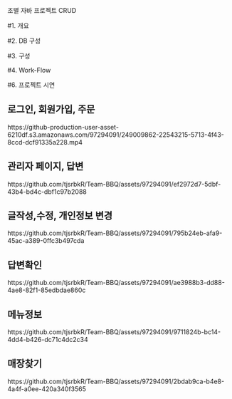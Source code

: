 조별 자바 프로젝트 CRUD

#1. 개요

#2. DB 구성

#3. 구성

#4. Work-Flow

#6. 프로젝트 시연  

<h2>로그인, 회원가입, 주문</h2>
https://github-production-user-asset-6210df.s3.amazonaws.com/97294091/249009862-22543215-5713-4f43-8ccd-dcf91335a228.mp4

<h2>관리자 페이지, 답변 </h2>
https://github.com/tjsrbkR/Team-BBQ/assets/97294091/ef2972d7-5dbf-43b4-bd4c-dbf1c97b2088

<h2>글작성,수정, 개인정보 변경</h2>
https://github.com/tjsrbkR/Team-BBQ/assets/97294091/795b24eb-afa9-45ac-a389-0ffc3b497cda

<h2>답변확인</h2>
https://github.com/tjsrbkR/Team-BBQ/assets/97294091/ae3988b3-dd88-4ae8-82f1-85edbdae860c

<h2>메뉴정보</h2>
https://github.com/tjsrbkR/Team-BBQ/assets/97294091/9711824b-bc14-4dd4-b426-dc71c4dc2c34

<h2>매장찾기</h2>
https://github.com/tjsrbkR/Team-BBQ/assets/97294091/2bdab9ca-b4e8-4a4f-a0ee-420a340f3565
